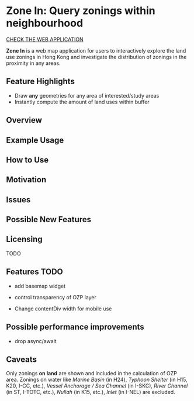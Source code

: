 # Zone In: Query zonings within neighbourhood

[CHECK THE WEB APPLICATION](https://khwong12.github.io/OZP_buffer_stat/)

**Zone In** is a web map application for users to interactively explore the land use zonings in Hong Kong and investigate the distribution of zonings in the proximity in any areas.

## Feature Highlights

- Draw **any** geometries for any area of interested/study areas
- Instantly compute the amount of land uses within buffer

## Overview

## Example Usage

## How to Use

## Motivation

## Issues

## Possible New Features

## Licensing

TODO

## Features TODO

- add basemap widget
- control transparency of OZP layer

- Change contentDiv width for mobile use

## Possible performance improvements

- drop async/await

## Caveats

Only zonings **on land** are shown and included in the calculation of OZP area. Zonings on water like *Marine Basin* (in H24), *Typhoon Shelter* (in H15, K20, I-CC, etc.), *Vessel Anchorage / Sea Channel* (in I-SKC), *River Channel* (in ST, I-TOTC, etc.), *Nullah* (in K15, etc.), *Inlet* (in I-NEL) are excluded.
